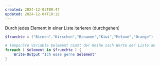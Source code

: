 ```yaml
---
created: 2024-12-03T09:47
updated: 2024-12-04T10:12
---
```

Durch jedes Element in einer Liste iterieren (durchgehen)

```powershell
$fruechte = ("Birnen","Kirschen","Bananen","Kiwi","Melone","Orange")

# Temporäre Variable $element nimmt der Reihe nach Werte der Liste an
foreach ( $element in $fruechte ) {
    Write-Output "Ich esse gerne $element"
}
```